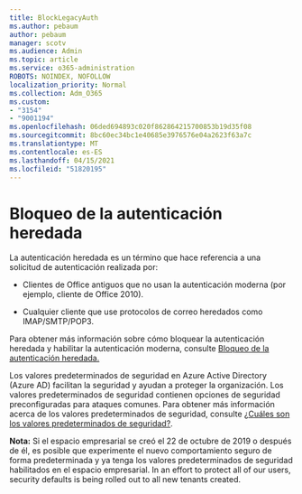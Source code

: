 ```yaml
---
title: BlockLegacyAuth
ms.author: pebaum
author: pebaum
manager: scotv
ms.audience: Admin
ms.topic: article
ms.service: o365-administration
ROBOTS: NOINDEX, NOFOLLOW
localization_priority: Normal
ms.collection: Adm_O365
ms.custom:
- "3154"
- "9001194"
ms.openlocfilehash: 06ded694893c020f862864215700853b19d35f08
ms.sourcegitcommit: 8bc60ec34bc1e40685e3976576e04a2623f63a7c
ms.translationtype: MT
ms.contentlocale: es-ES
ms.lasthandoff: 04/15/2021
ms.locfileid: "51820195"
---
```

# <a name="blocking-legacy-authentication"></a>Bloqueo de la autenticación heredada

La autenticación heredada es un término que hace referencia a una solicitud de autenticación realizada por:

- Clientes de Office antiguos que no usan la autenticación moderna (por ejemplo, cliente de Office 2010).

- Cualquier cliente que use protocolos de correo heredados como IMAP/SMTP/POP3.

Para obtener más información sobre cómo bloquear la autenticación heredada y habilitar la autenticación moderna, consulte [Bloqueo de la autenticación heredada.](https://docs.microsoft.com/azure/active-directory/conditional-access/concept-conditional-access-block-legacy-authentication)

Los valores predeterminados de seguridad en Azure Active Directory (Azure AD) facilitan la seguridad y ayudan a proteger la organización. Los valores predeterminados de seguridad contienen opciones de seguridad preconfiguradas para ataques comunes.
Para obtener más información acerca de los valores predeterminados de seguridad, consulte [¿Cuáles son los valores predeterminados de seguridad?](https://docs.microsoft.com/azure/active-directory/fundamentals/concept-fundamentals-security-defaults). 

**Nota:** Si el espacio empresarial se creó el 22 de octubre de 2019 o después de él, es posible que experimente el nuevo comportamiento seguro de forma predeterminada y ya tenga los valores predeterminados de seguridad habilitados en el espacio empresarial.  In an effort to protect all of our users, security defaults is being rolled out to all new tenants created.
